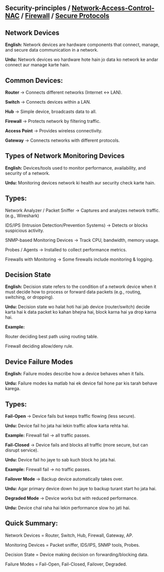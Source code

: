 ## Security-principles / **[Network-Access-Control-NAC](https://github.com/sherazi1214/Network-Access-Control-NAC-/blob/main/README.md)** / **[Firewall](https://github.com/sherazi1214/Firewall-/blob/main/README.md)** /  **[Secure Protocols](https://github.com/sherazi1214/Secure-Protocols)**


## Network Devices

**English:** Network devices are hardware components that connect, manage, and secure data communication in a network.

**Urdu:** Network devices wo hardware hote hain jo data ko network ke andar connect aur manage karte hain.

## Common Devices:

**Router** → Connects different networks (Internet ↔ LAN).

**Switch** → Connects devices within a LAN.

**Hub** → Simple device, broadcasts data to all.

**Firewall** → Protects network by filtering traffic.

**Access Point** → Provides wireless connectivity.

**Gateway** → Connects networks with different protocols.

## Types of Network Monitoring Devices

**English:** Devices/tools used to monitor performance, availability, and security of a network.

**Urdu:** Monitoring devices network ki health aur security check karte hain.

## Types:

Network Analyzer / Packet Sniffer → Captures and analyzes network traffic. (e.g., Wireshark)

IDS/IPS (Intrusion Detection/Prevention Systems) → Detects or blocks suspicious activity.

SNMP-based Monitoring Devices → Track CPU, bandwidth, memory usage.

Probes / Agents → Installed to collect performance metrics.

Firewalls with Monitoring → Some firewalls include monitoring & logging.

## Decision State

**English:** Decision state refers to the condition of a network device when it must decide how to process or forward data packets (e.g., routing, switching, or dropping).

**Urdu:** Decision state wo halat hoti hai jab device (router/switch) decide karta hai k data packet ko kahan bhejna hai, block karna hai ya drop karna hai.

**Example:**

Router deciding best path using routing table.

Firewall deciding allow/deny rule.

## Device Failure Modes

**English:** Failure modes describe how a device behaves when it fails.

**Urdu:** Failure modes ka matlab hai ek device fail hone par kis tarah behave karega.

## Types:

**Fail-Open** → Device fails but keeps traffic flowing (less secure).

**Urdu:** Device fail ho jata hai lekin traffic allow karta rehta hai.

**Example:** Firewall fail → all traffic passes.

**Fail-Closed** → Device fails and blocks all traffic (more secure, but can disrupt service).

**Urdu:** Device fail ho jaye to sab kuch block ho jata hai.

**Example:** Firewall fail → no traffic passes.

**Failover Mode** → Backup device automatically takes over.

**Urdu:** Agar primary device down ho jaye to backup turant start ho jata hai.

**Degraded Mode** → Device works but with reduced performance.

**Urdu:** Device chal raha hai lekin performance slow ho jati hai.

## Quick Summary:

Network Devices = Router, Switch, Hub, Firewall, Gateway, AP.

Monitoring Devices = Packet sniffer, IDS/IPS, SNMP tools, Probes.

Decision State = Device making decision on forwarding/blocking data.

Failure Modes = Fail-Open, Fail-Closed, Failover, Degraded.
